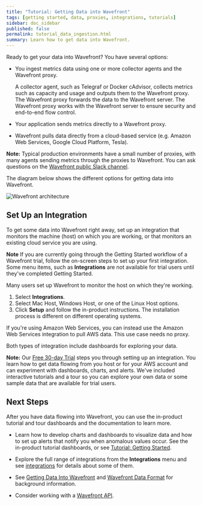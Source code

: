 ```yaml
---
title: "Tutorial: Getting Data into Wavefront"
tags: [getting started, data, proxies, integrations, tutorials]
sidebar: doc_sidebar
published: false
permalink: tutorial_data_ingestion.html
summary: Learn how to get data into Wavefront.
---
```


 Ready to get your data into Wavefront? You have several options:

- You ingest metrics data using one or more collector agents and the Wavefront proxy.

  A collector agent, such as Telegraf or Docker cAdvisor, collects metrics such as capacity and usage and outputs them to the Wavefront proxy. The Wavefront proxy forwards the data to the Wavefront server.  The Wavefront proxy works with the Wavefront server to ensure security and end-to-end flow control.
- Your application sends metrics directly to a Wavefront proxy.
- Wavefront pulls data directly from a cloud-based service (e.g. Amazon Web Services, Google Cloud Platform, Tesla).

**Note:** Typical production environments have a small number of proxies, with many agents sending metrics through the proxies to Wavefront. You can ask questions on the [Wavefront public Slack channel](https://www.wavefront.com/join-public-slack).

The diagram below shows the different options for getting data into Wavefront.

![Wavefront architecture](images/wavefront_architecture.svg)

## Set Up an Integration

To get some data into Wavefront right away,  set up an integration that monitors the machine (host) on which you are working, or that monitors an existing cloud service you are using.

**Note** If you are currently going through the Getting Started workflow of a Wavefront trial, follow the on-screen steps to set up your first integration. Some menu items, such as **Integrations** are not available for trial users until they've completed Getting Started.

Many users set up Wavefront to monitor the host on which they're working.

1. Select **Integrations**.
2. Select Mac Host, Windows Host, or one of the Linux Host options.
3. Click **Setup** and follow the in-product instructions.
   The installation process is different on different operating systems.

 If you're using Amazon Web Services, you can instead use the Amazon Web Services integration to pull AWS data. This use case needs no proxy.

 Both types of integration include dashboards for exploring your data.

**Note:** Our [Free 30-day Trial](https://tanzu.vmware.com/observability) steps you through setting up an integration. You learn how to get data flowing from you host or for your AWS account and can experiment with dashboards, charts, and alerts. We've included interactive tutorials and a tour so you can explore your own data or some sample data that are available for trial users.

## Next Steps

After you have data flowing into Wavefront, you can use the in-product tutorial and tour dashboards and the documentation to learn more.

 - Learn how to develop charts and dashboards to visualize data and how to set up alerts that notify you when anomalous values occur. See the in-product tutorial dashboards, or see [Tutorial: Getting Started](tutorial_getting_started.html).

- Explore the full range of integrations from the **Integrations** menu and see [integrations](integrations.html) for details about some of them.

- See [Getting Data Into Wavefront](wavefront_data_ingestion.html) and [Wavefront Data Format](wavefront_data_format.html) for background information.

- Consider working with a [Wavefront API](wavefront_api.html).
